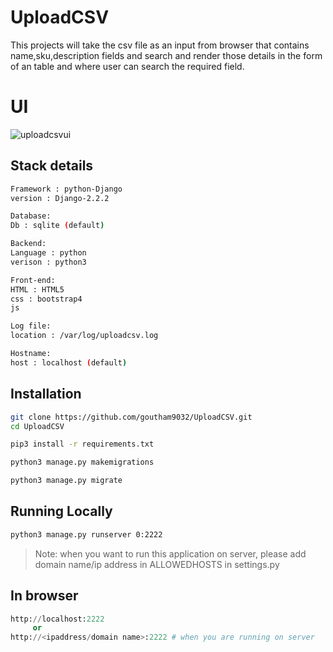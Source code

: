 # UploadCSV

This projects will take the csv file as an input from browser that contains name,sku,description fields and search and render those details in the form of an table and where user can search the required field.

# UI 
![uploadcsvui](https://user-images.githubusercontent.com/35727060/59103830-864a1580-894d-11e9-8e45-9108ae8c84c1.png)

## Stack details
```bash
Framework : python-Django
version : Django-2.2.2

Database:
Db : sqlite (default)

Backend:
Language : python
verison : python3

Front-end:
HTML : HTML5
css : bootstrap4
js

Log file:
location : /var/log/uploadcsv.log 

Hostname:
host : localhost (default)
```
## Installation


```bash
git clone https://github.com/goutham9032/UploadCSV.git
cd UploadCSV
```

```bash
pip3 install -r requirements.txt
```

```bash
python3 manage.py makemigrations
```

```bash
python3 manage.py migrate
```


## Running Locally
```bash
python3 manage.py runserver 0:2222 
```
> Note: when you want to run this application on server, please add domain name/ip address in ALLOWEDHOSTS in settings.py

## In browser
```python
http://localhost:2222 
     or
http://<ipaddress/domain name>:2222 # when you are running on server
```
